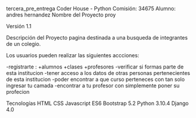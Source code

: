 tercera_pre_entrega Coder House - Python
Comisión: 34675
Alumno: andres hernandez
Nombre del Proyecto
proy

Versión
1.1

Descripción del Proyecto
pagina destinada a una busqueda de integrantes de un colegio.


Los usuarios pueden realizar las siguientes accciones:

-registrarte :
+alumnos
+clases
+profesores
-verificar si formas parte de esta institucion
-tener acceso a los datos de otras personas pertenecientes de esta institucion
-poder encontrar a que curso perteneces con tan solo ingresar tu camada
-encontrar a tu profesor con simplemente poner su profecion



Tecnologías
HTML 
CSS 
Javascript ES6
Bootstrap 5.2
Python 3.10.4
Django 4.0

